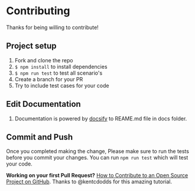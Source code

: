 # Contributing

Thanks for being willing to contribute!

## Project setup

1. Fork and clone the repo
2. `$ npm install` to install dependencies
3. `$ npm run test` to test all scenario's
4. Create a branch for your PR
5. Try to include test cases for your code

## Edit Documentation
1. Documentation is powered by [docsify]() to REAME.md file in docs folder.

## Commit and Push

Once you completed making the change, Please make sure to run the tests before you commit your changes. You can run
`npm run test` which will test your code.

**Working on your first Pull Request?** 
<a href='https://egghead.io/courses/how-to-contribute-to-an-open-source-project-on-github' target='_blank'>How to Contribute to an Open Source Project on GitHub</a>.
Thanks to @kentcdodds for this amazing tutorial.
